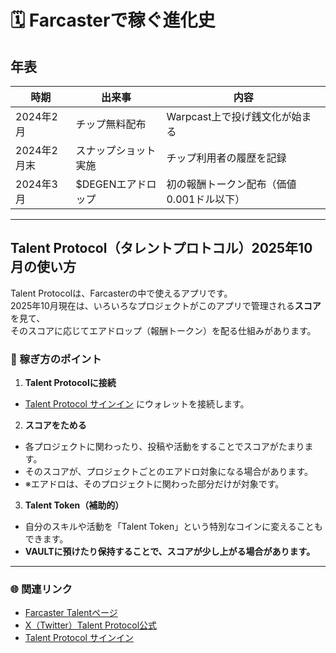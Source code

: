 # 🗓 Farcasterで稼ぐ進化史

## 年表

| 時期 | 出来事 | 内容 |
|------|--------|------|
| 2024年2月 | チップ無料配布 | Warpcast上で投げ銭文化が始まる |
| 2024年2月末 | スナップショット実施 | チップ利用者の履歴を記録 |
| 2024年3月 | $DEGENエアドロップ | 初の報酬トークン配布（価値0.001ドル以下） |

---

## Talent Protocol（タレントプロトコル）2025年10月の使い方

Talent Protocolは、Farcasterの中で使えるアプリです。  
2025年10月現在は、いろいろなプロジェクトがこのアプリで管理される**スコア**を見て、  
そのスコアに応じてエアドロップ（報酬トークン）を配る仕組みがあります。

### 🎯 稼ぎ方のポイント

1. **Talent Protocolに接続**  
- [Talent Protocol サインイン](https://app.talentprotocol.com/signin) にウォレットを接続します。

2. **スコアをためる**  
- 各プロジェクトに関わったり、投稿や活動をすることでスコアがたまります。  
- そのスコアが、プロジェクトごとのエアドロ対象になる場合があります。  
- ※エアドロは、そのプロジェクトに関わった部分だけが対象です。

3. **Talent Token（補助的）**  
- 自分のスキルや活動を「Talent Token」という特別なコインに変えることもできます。  
- **VAULTに預けたり保持することで、スコアが少し上がる場合があります。**

---

### 🌐 関連リンク

- [Farcaster Talentページ](https://farcaster.xyz/talent)  
- [X（Twitter）Talent Protocol公式](https://x.com/talentprotocol?s=11&t=9wIrlWjkuZJeFKQkZIiptw)  
- [Talent Protocol サインイン](https://app.talentprotocol.com/signin)
